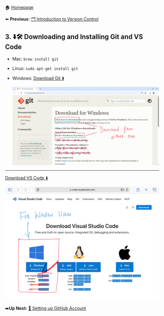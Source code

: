 🏠 [Homepage](../README.md)

⬅️ **Previous:** [ 🗂️ Introduction to Version Control](../day1/1-2-git-github-intro.md)

## 3. ⬇️🛠️ Downloading and Installing Git and VS Code

- Mac: `brew install git`

- Linux: `sudo apt-get install git`

- Windows: [Download Git ⬇️](https://git-scm.com/downloads/win) 

  ![Git](../images/download/git.jpg)

---

[Download VS Code ⬇️](https://code.visualstudio.com/download)

  ![Vs code](../images/download/vscode.jpg)


➡️**Up Next:** [ 👤 Setting up GitHub Account](./1-4-setting-github.md)